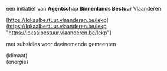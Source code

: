 een initiatief van **Agentschap Binnenlands Bestuur** Vlaanderen  

\[<https://lokaalbestuur.vlaanderen.be/lekp](https://lokaalbestuur.vlaanderen.be/lekp> "<https://lokaalbestuur.vlaanderen.be/lekp>"\] 

met subsidies voor deelnemende gemeenten

(klimaat)  
(energie)
